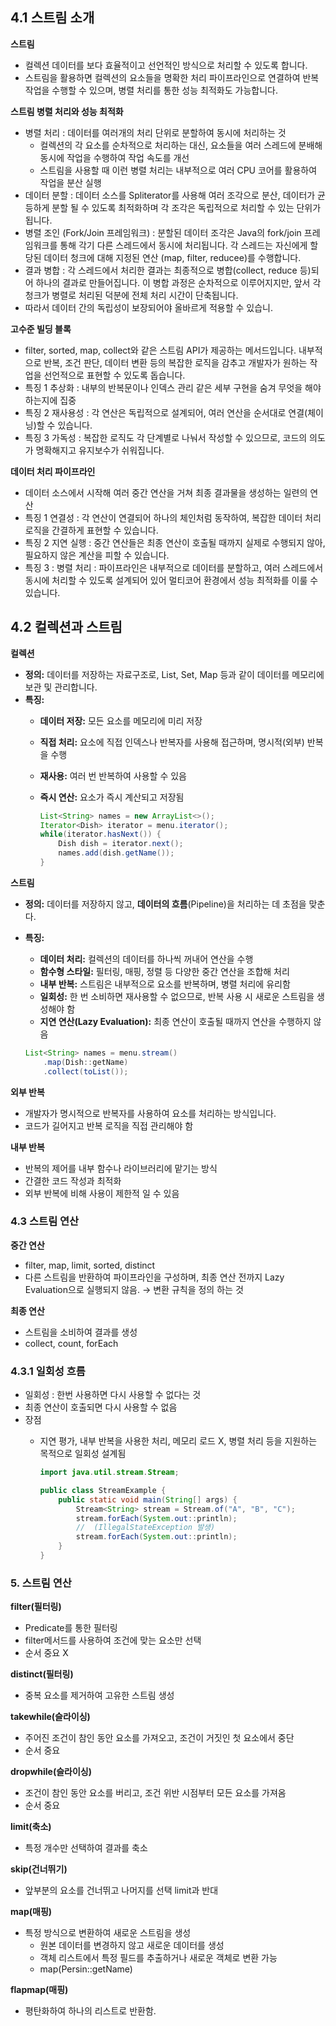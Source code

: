 ## 4.1 스트림 소개

**스트림**

- 컬렉션 데이터를 보다 효율적이고 선언적인 방식으로 처리할 수 있도록 합니다.
- 스트림을 활용하면 컬렉션의 요소들을 명확한 처리 파이프라인으로 연결하여 반복 작업을 수행할 수 있으며, 병렬 처리를 통한 성능 최적화도 가능합니다.

**스트림 병렬 처리와 성능 최적화**

- 병렬 처리 : 데이터를 여러개의 처리 단위로 분할하여 동시에 처리하는 것
    - 컬렉션의 각 요소를 순차적으로 처리하는 대신, 요소들을 여러 스레드에 분배해 동시에 작업을 수행하여 작업 속도를 개선
    - 스트림을 사용할 때 이런 병렬 처리는 내부적으로 여러 CPU 코어를 활용하여 작업을 분산 실행
- 데이터 분할 : 데이터 소스를 Spliterator를 사용해 여러 조각으로 분산, 데이터가 균등하게 분할 될 수 있도록 최적화하며 각 조각은 독립적으로 처리할 수 있는 단위가 됩니다.
- 병렬 조인 (Fork/Join 프레임워크) : 분할된 데이터 조각은 Java의 fork/join 프레임워크를 통해 각기 다른 스레드에서 동시에 처리됩니다. 각 스레드는 자신에게 할당된 데이터 청크에 대해 지정된 연산 (map, filter, reducee)를 수행합니다.
- 결과 병합 : 각 스레드에서 처리한 결과는 최종적으로 병합(collect, reduce 등)되어 하나의 결과로 만들어집니다. 이 병합 과정은 순차적으로 이루어지지만, 앞서 각 청크가 병렬로 처리된 덕분에 전체 처리 시간이 단축됩니다.
- 따라서 데이터 간의 독립성이 보장되어야 올바르게 적용할 수 있습니.

**고수준 빌딩 블록**

- filter, sorted, map, collect와 같은 스트림 API가 제공하는 메서드입니다. 내부적으로 반복, 조건 판단, 데이터 변환 등의 복잡한 로직을 감추고 개발자가 원하는 작업을 선언적으로 표현할 수 있도록 돕습니다.
- 특징 1 추상화 : 내부의 반복문이나 인덱스 관리 같은 세부 구현을 숨겨 무엇을 해야 하는지에 집중
- 특징 2 재사용성 : 각 연산은 독립적으로 설계되어, 여러 연산을 순서대로 연결(체이닝)할 수 있습니다.
- 특징 3 가독성 : 복잡한 로직도 각 단계별로 나눠서 작성할 수 있으므로, 코드의 의도가 명확해지고 유지보수가 쉬워집니다.

**데이터 처리 파이프라인**

- 데이터 소스에서 시작해 여러 중간 연산을 거쳐 최종 결과물을 생성하는 일련의 연산
- 특징 1 연결성 : 각 연산이 연결되어 하나의 체인처럼 동작하여, 복잡한 데이터 처리 로직을 간결하게 표현할 수 있습니다.
- 특징 2 지연 실행 : 중간 연산들은 최종 연산이 호출될 때까지 실제로 수행되지 않아, 필요하지 않은 계산을 피할 수 있습니다.
- 특징 3 : 병렬 처리 : 파이프라인은 내부적으로 데이터를 분할하고, 여러 스레드에서 동시에 처리할 수 있도록 설계되어 있어 멀티코어 환경에서 성능 최적화를 이룰 수 있습니다.

## 4.2 컬렉션과 스트림

**컬렉션**

- **정의:** 데이터를 저장하는 자료구조로, List, Set, Map 등과 같이 데이터를 메모리에 보관 및 관리합니다.
- **특징:**
    - **데이터 저장:** 모든 요소를 메모리에 미리 저장
    - **직접 처리:** 요소에 직접 인덱스나 반복자를 사용해 접근하며, 명시적(외부) 반복을 수행
    - **재사용:** 여러 번 반복하여 사용할 수 있음
    - **즉시 연산:** 요소가 즉시 계산되고 저장됨
        
        ```java
        List<String> names = new ArrayList<>();
        Iterator<Dish> iterator = menu.iterator();
        while(iterator.hasNext()) {
            Dish dish = iterator.next();
            names.add(dish.getName());
        }
        ```
        

**스트림**

- **정의:** 데이터를 저장하지 않고, **데이터의 흐름**(Pipeline)을 처리하는 데 초점을 맞춘다.
- **특징:**
    - **데이터 처리:** 컬렉션의 데이터를 하나씩 꺼내어 연산을 수행
    - **함수형 스타일:** 필터링, 매핑, 정렬 등 다양한 중간 연산을 조합해 처리
    - **내부 반복:** 스트림은 내부적으로 요소를 반복하며, 병렬 처리에 유리함
    - **일회성:** 한 번 소비하면 재사용할 수 없으므로, 반복 사용 시 새로운 스트림을 생성해야 함
    - **지연 연산(Lazy Evaluation):** 최종 연산이 호출될 때까지 연산을 수행하지 않음
    
    ```java
    List<String> names = menu.stream()
        .map(Dish::getName)
        .collect(toList());
    ```
    

**외부 반복**

- 개발자가 명시적으로 반복자를 사용하여 요소를 처리하는 방식입니다.
- 코드가 길어지고 반복 로직을 직접 관리해야 함

**내부 반복**

- 반복의 제어를 내부 함수나 라이브러리에 맡기는 방식
- 간결한 코드 작성과 최적화
- 외부 반복에 비해 사용이 제한적 일 수 있음

### 4.3 스트림 연산

**중간 연산**

- filter, map, limit, sorted, distinct
- 다른 스트림을 반환하여 파이프라인을 구성하며, 최종 연산 전까지 Lazy Evaluation으로 실행되지 않음. → 변환 규칙을 정의 하는 것

**최종 연산**

- 스트림을 소비하여 결과를 생성
- collect, count, forEach

### 4.3.1 일회성 흐름

- 일회성 : 한번 사용하면 다시 사용할 수 없다는 것
- 최종 연산이  호출되면 다시 사용할 수 없음
- 장점
    - 지연 평가, 내부 반복을 사용한 처리, 메모리 로드 X, 병렬 처리 등을 지원하는 목적으로 일회성 설계됨
        
        ```java
        import java.util.stream.Stream;
        
        public class StreamExample {
            public static void main(String[] args) {
                Stream<String> stream = Stream.of("A", "B", "C");
                stream.forEach(System.out::println);
                //  (IllegalStateException 발생)
                stream.forEach(System.out::println);
            }
        }
        ```
        

### 5. 스트림 연산

**filter(필터링)**

- Predicate를 통한 필터링
- filter메서드를 사용하여 조건에 맞는 요소만 선택
- 순서 중요 X

**distinct(필터링)**

- 중복 요소를 제거하여 고유한 스트림 생성

**takewhile(슬라이싱)**

- 주어진 조건이 참인 동안 요소를 가져오고, 조건이 거짓인 첫 요소에서 중단
- 순서 중요

**dropwhile(슬라이싱)**

- 조건이 참인 동안 요소를 버리고, 조건 위반 시점부터 모든 요소를 가져옴
- 순서 중요

**limit(축소)**

- 특정 개수만 선택하여 결과를 축소

**skip(건너뛰기)**

- 앞부분의 요소를 건너뛰고 나머지를 선택 limit과 반대

**map(매핑)**

- 특정 방식으로 변환하여 새로운 스트림을 생성
    - 원본 데이터를 변경하지 않고 새로운 데이터를 생성
    - 객체 리스트에서 특정 필드를 추출하거나 새로운 객체로 변환 가능
    - map(Persin::getName)

**flapmap(매핑)**

- 평탄화하여 하나의 리스트로 반환함.
